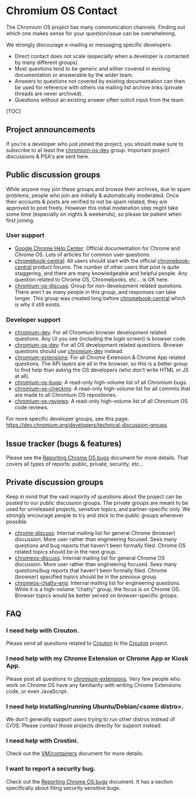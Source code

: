 # Chromium OS Contact

The Chromium OS project has many communication channels.
Finding out which one makes sense for your question/issue can be overwhelming.

We strongly discourage e-mailing or messaging specific developers:

*   Direct contact does not scale (especially when a developer is contacted by
    many different groups).
*   Most questions tend to be generic and either covered in existing
    documentation or answerable by the wider team.
*   Answers to questions not covered by existing documentation can then be used
    for reference with others via mailing list archive links (private threads
    are never archived).
*   Questions without an existing answer often solicit input from the team.

[TOC]

## Project announcements

If you're a developer who just joined the project, you should make sure to
subscribe to at least the [chromium-os-dev] group.
Important project discussions & PSA's are sent here.

## Public discussion groups

While anyone may join these groups and browse their archives, due to spam
problems, people who join are initially & automatically moderated.
Once their accounts & posts are verified to not be spam related, they are
approved to post freely.
However this initial moderation step might take some time (especially on
nights & weekends), so please be patient when first joining.

### User support

*   [Google Chrome Help Center]: Official documentation for Chrome and Chrome
    OS.  Lots of articles for common user questions.
*   [chromebook-central]: All users should start with the official
    [chromebook-central] product forums.  The number of other users that post
    is quite staggering, and there are many knowledgeable and helpful people.
    Any question related to Chrome OS, Chromebooks, etc... is OK here.
*   [chromium-os-discuss]: Group for non-development related questions.  There
    aren't as many people in this group, and responses can take longer.  This
    group was created long before [chromebook-central] which is why it still
    exists.

### Developer support

*   [chromium-dev]: For all Chromium browser development related questions.
    Any UI you see (including the login screen) is browser code.
*   [chromium-os-dev]: For all OS development related questions.  Browser
    questions should use [chromium-dev] instead.
*   [chromium-extensions]: For all Chrome Extension & Chrome App related
    questions.  The API layers are all in the browser, so this is a better
    group to find help than asking the OS developers (who don't write HTML
    or JS at all).
*   [chromium-os-bugs]: A read-only high-volume list of all Chromium bugs.
*   [chromium-os-checkins]: A read-only high-volume list for all commits that
    are made to all Chromium OS repositories.
*   [chromium-os-reviews]: A read-only high-volume list of all Chromium OS
    code reviews.

For more specific developer groups, see this page:
https://dev.chromium.org/developers/technical-discussion-groups

## Issue tracker (bugs & features)

Please see the [Reporting Chrome OS bugs] document for more details.
That covers all types of reports: public, private, security, etc...

## Private discussion groups

Keep in mind that the vast majority of questions about the project can be posted
to our public discussion groups.
The private groups are meant to be used for unreleased projects, sensitive
topics, and partner-specific only.
We strongly encourage people to try and stick to the public groups whenever
possible.

*   [chrome-discuss]: Internal mailing list for general Chrome (browser)
    discussion.  More user rather than engineering focused.  Sees many questions
    and bug reports that haven't been formally filed.  Chrome OS related topics
    should be in the next group.
*   [chromeos-discuss]: Internal mailing list for general Chrome OS discussion.
    More user rather than engineering focused.  Sees many questions/bug reports
    that haven't been formally filed.  Chrome (browser) specified topics should
    be in the previous group.
*   [chromeos-chatty-eng]: Internal mailing list for engineering questions.
    While it is a high-volume "chatty" group, the focus is on Chrome OS.
    Browser topics would be better served on browser-specific groups.

## FAQ

### I need help with Crouton.

Please send all questions related to [Crouton] to the [Crouton] project.

### I need help with my Chrome Extension or Chrome App or Kiosk App.

Please post all questions to [chromium-extensions].
Very few people who work on Chrome OS have any familiarity with writing Chrome
Extensions code, or even JavaScript.

### I need help installing/running Ubuntu/Debian/\<some distro\>.

We don't generally support users trying to run other distros instead of CrOS.
Please contact those projects directly for support instead.

### I need help with Crostini.

Check out the [VM/containers] document for more details.

### I want to report a security bug.

Check out the [Reporting Chrome OS bugs] document.
It has a section specifically about filing security sensitive bugs.


[chromebook-central]: https://productforums.google.com/d/forum/chromebook-central
[chrome-discuss]: http://g/chrome-discuss
[chromeos-chatty-eng]: http://g/chromeos-chatty-eng
[chromeos-discuss]: http://g/chromeos-discuss
[chromium-dev]: https://groups.google.com/a/chromium.org/group/chromium-dev
[chromium-extensions]: https://groups.google.com/a/chromium.org/group/chromium-extensions
[chromium-os-bugs]: https://groups.google.com/a/chromium.org/group/chromium-os-bugs
[chromium-os-checkins]: https://groups.google.com/a/chromium.org/group/chromium-os-checkins
[chromium-os-dev]: https://groups.google.com/a/chromium.org/group/chromium-os-dev
[chromium-os-discuss]: https://groups.google.com/a/chromium.org/group/chromium-os-discuss
[chromium-os-reviews]: https://groups.google.com/a/chromium.org/group/chromium-os-reviews
[Crouton]: https://github.com/dnschneid/crouton
[Google Chrome Help Center]: https://www.google.com/support/chrome/
[Report a problem or send feedback]: https://support.google.com/chromebook/answer/2982029
[Reporting a Crash Bug]: https://dev.chromium.org/for-testers/bug-reporting-guidelines/reporting-crash-bug
[Reporting Chrome OS bugs]: reporting_bugs.md
[VM/containers]: containers_and_vms.md
